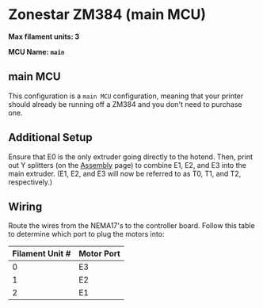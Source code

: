 # Zonestar ZM384 (main MCU)

**Max filament units: 3**

**MCU Name: `main`**

## main MCU

This configuration is a `main MCU` configuration, meaning that your printer should already be running off a ZM384 and you don't need to purchase one.

## Additional Setup

Ensure that E0 is the only extruder going directly to the hotend. Then, print out Y splitters (on the [Assembly](assembly.md) page) to combine E1, E2, and E3 into the main extruder. (E1, E2, and E3 will now be referred to as T0, T1, and T2, respectively.)

## Wiring

Route the wires from the NEMA17's to the controller board. Follow this table to determine which port to plug the motors into:

| Filament Unit # | Motor Port |
| - | - |
| 0 | E3 |
| 1 | E2 |
| 2 | E1 |